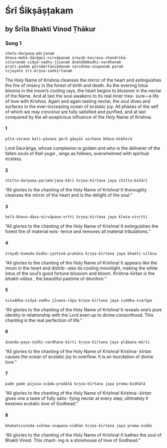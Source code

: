 # Śrī Śikṣāṣṭakam

## by Śrīla Bhakti Vinod Ṭhākur

### Song 1

    cheto-darpaṇa-mārjanaṁ
    bhava-mahā-dāvāgni-nirvāpaṇaṁ śreyaḥ-kairava-chandrikā-
    vitaraṇaṁ vidyā-vadhu-jīvanaṁ ānandāmbudhi-vardhanaṁ
    prati-padaṁ pūrṇāmṛtāsvādanaṁ sarvātma-snapanaṁ paraṁ
    vijayate śrī-kṛṣṇa-saṅkīrtanam

The Holy Name of Krishna cleanses the mirror of the heart and extinguishes the fire of misery in the forest of birth and death. As the evening lotus blooms in the moon’s cooling rays, the heart begins to blossom in the nectar of the Name.
And at last the soul awakens to its real inner trea- sure—a life of love with Krishna. Again and again tasting nectar, the soul dives and surfaces in the ever-increasing ocean of ecstatic joy.
All phases of the self of which we may conceive are fully satisfied and purified, and at last conquered by the all-auspicious influence of the Holy Name of Krishna.

#### 1

    pīta-varaṇa kali-pāvana gorā gāoyāi aichana bhāva-bibhorā

Lord Gaurāṅga, whose complexion is golden and who is the deliverer of the fallen souls of *Kali-yuga* , sings as follows, overwhelmed with spiritual ecstasy.

#### 2

    chitta-darpaṇa-parimārjana-kārī kṛṣṇa-kīrtana jaya chitta-bihārī

“All glories to the chanting of the Holy Name of Krishna! It thoroughly cleanses the mirror of the heart and is the delight of the soul.”

#### 3

    helā-bhava-dāva-nirvāpaṇa-vṛtti kṛṣṇa-kīrtana jaya kleśa-nivṛtti

“All glories to the chanting of the Holy Name of Krishna! It extinguishes the forest fire of material exis- tence and removes all material tribulations.”

#### 4

    śreyaḥ-kumuda-bidhu-jyotsnā-prakāśa kṛṣṇa-kīrtana jaya bhakti-vilāsa

“All glories to the chanting of the Holy Name of Krishna! It appears like the moon in the heart and distrib- utes its cooling moonlight, making the white lotus of the soul’s good fortune blossom and bloom. Krishna-kīrtan is the *bhakti-vilāsa* , the beautiful pastime of devotion.”

#### 5

    viśuddha-vidyā-vadhu jīvana-rūpa kṛṣṇa-kīrtana jaya siddha-svarūpa

“All glories to the chanting of the Holy Name of Krishna! It reveals one’s pure identity in relationship with the Lord even up to divine consorthood. This chanting is the real perfection of life.”

#### 6

    ānanda-payo-nidhi-vardhana-kīrti kṛṣṇa-kīrtana jaya plābana-mūrti

“All glories to the chanting of the Holy Name of Krishna! Krishna- *kīrtan* causes the ocean of ecstatic joy to overflow. It is an inundation of divine love.”

#### 7

    pade pade pījuṣa-svāda-pradātā kṛṣṇa-kīrtana jaya prema-bidhātā

“All glories to the chanting of the Holy Name of Krishna! Krishna- *kīrtan* gives one a taste of fully satis- fying nectar at every step; ultimately it bestows ecstatic love of Godhead.”

#### 8

    bhakativinoda-svātma-snapana-vidhān kṛṣṇa-kīrtana jaya prema-nidān

“All glories to the chanting of the Holy Name of Krishna! It bathes the soul of Bhakti Vinod. This chant- ing is a storehouse of love of Godhead.”

